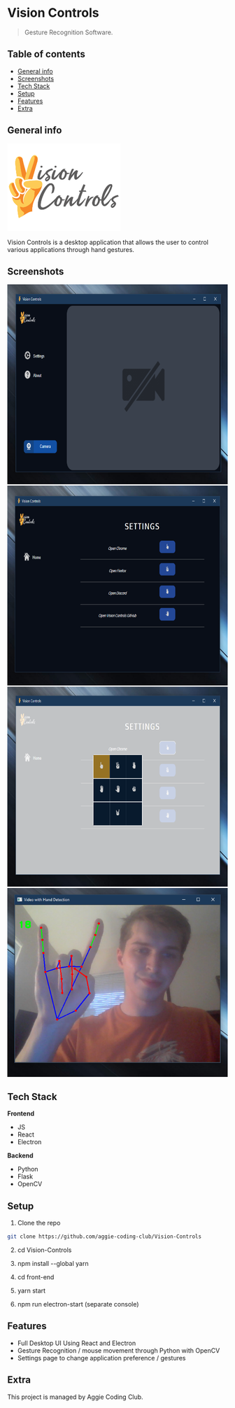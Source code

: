 # Vision Controls
> Gesture Recognition Software.

## Table of contents
* [General info](#general-info)
* [Screenshots](#screenshots)
* [Tech Stack](#tech-stack)
* [Setup](#setup)
* [Features](#features)
* [Extra](#extra)

## General info
<img src="./assets/readme/logo.png" width="259.4" height="200" />

Vision Controls is a desktop application that allows the user to control various applications through hand gestures.


## Screenshots
<img src="./assets/readme/ss1.png" width="713.25" height="456.75" />

<img src="./assets/readme/ss2.png" width="713.25" height="456.75" />

<img src="./assets/readme/ss3.png" width="713.25" height="456.75" />

<img src="./assets/readme/ss4.png" width="516" height="432.75" />

## Tech Stack
**Frontend**

* JS
* React
* Electron

**Backend**

* Python
* Flask
* OpenCV

## Setup
1. Clone the repo
```sh
git clone https://github.com/aggie-coding-club/Vision-Controls
```
2. cd Vision-Controls

3. npm install --global yarn

4. cd front-end

5. yarn start

6. npm run electron-start (separate console)

## Features
* Full Desktop UI Using React and Electron
* Gesture Recognition / mouse movement through Python with OpenCV 
* Settings page to change application preference / gestures

## Extra

This project is managed by Aggie Coding Club.


